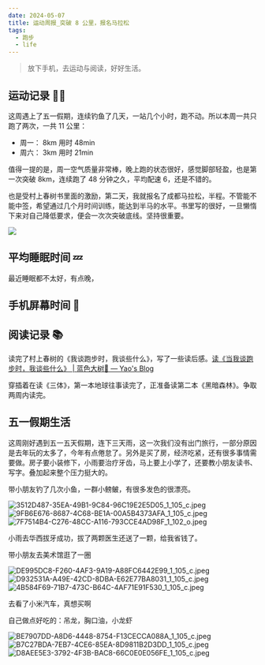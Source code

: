 ```yaml
---
date: 2024-05-07
title: 运动周报_突破 8 公里，报名马拉松
tags:
  - 跑步
  - life
---
```

> 放下手机，去运动与阅读，好好生活。

## 运动记录 🏃‍♂️

这周遇上了五一假期，连续钓鱼了几天，一站几个小时，跑不动。所以本周一共只跑了两次，一共 11 公里：
- 周一： 8km 用时 48min
- 周六： 3km 用时 21min

值得一提的是，周一空气质量非常棒，晚上跑的状态很好，感觉脚部轻盈，也是第一次突破 8km，连续跑了 48 分钟之久，平均配速 6，还是不错的。

也是受村上春树书里面的激励，第二天，我就报名了成都马拉松，半程。不管能不能中签，希望通过几个月时间训练，能达到半马的水平。书里写的很好，一旦懒惰下来对自己降低要求，便会一次次突破底线。坚持很重要。

![](https://cdn.jsdelivr.net/gh/goby-ao/picgo@main/img/20240507111900.png)


## 平均睡眠时间 💤

最近睡眠都不太好，有点晚，

## 手机屏幕时间 📱

## 阅读记录 📚

读完了村上春树的《我谈跑步时，我谈些什么》，写了一些读后感。[读《当我谈跑步时，我谈些什么》 | 蓝色大树🌲 — Yao's Blog](https://yaofun.top/posts/2024/05/%E8%AF%BB%E5%BD%93%E6%88%91%E8%B0%88%E8%B7%91%E6%AD%A5%E6%97%B6%E6%88%91%E8%B0%88%E4%BA%9B%E4%BB%80%E4%B9%88/)

穿插着在读《三体》，第一本地球往事读完了，正准备读第二本《黑暗森林》。争取两周内读完。

## 五一假期生活

这周刚好遇到五一五天假期，连下三天雨，这一次我们没有出门旅行，一部分原因是去年玩的太多了，今年有点倦怠了。另外是买了房，经济吃紧，还有很多事情需要做。房子要小装修下，小雨要治疗牙齿，马上要上小学了，还要教小朋友读书、写字。叠加起来整个压力挺大的。

带小朋友钓了几次小鱼，一群小鳑鲏，有很多发色的很漂亮。

![3512D487-35EA-49B1-9C84-96C19E2E5D05_1_105_c.jpeg](https://cdn.jsdelivr.net/gh/goby-ao/picgo@main/img/3512D487-35EA-49B1-9C84-96C19E2E5D05_1_105_c.jpeg)
![9FB6E676-8687-4C68-BE1A-00A5B4373AFA_1_105_c.jpeg](https://cdn.jsdelivr.net/gh/goby-ao/picgo@main/img/9FB6E676-8687-4C68-BE1A-00A5B4373AFA_1_105_c.jpeg)
![7F7514B4-C276-48CC-A116-793CCE4AD98F_1_102_o.jpeg](https://cdn.jsdelivr.net/gh/goby-ao/picgo@main/img/7F7514B4-C276-48CC-A116-793CCE4AD98F_1_102_o.jpeg)


小雨去华西拔牙成功，拔了两颗医生还送了一颗，给我省钱了。

带小朋友去美术馆逛了一圈

![DE995DC8-F260-4AF3-9A19-A88FC6442E99_1_105_c.jpeg](https://cdn.jsdelivr.net/gh/goby-ao/picgo@main/img/DE995DC8-F260-4AF3-9A19-A88FC6442E99_1_105_c.jpeg)
![D932531A-A49E-42CD-8DBA-E62E77BA8031_1_105_c.jpeg](https://cdn.jsdelivr.net/gh/goby-ao/picgo@main/img/D932531A-A49E-42CD-8DBA-E62E77BA8031_1_105_c.jpeg)
![4B584F69-71B7-473C-B64C-4AF71E91F530_1_105_c.jpeg](https://cdn.jsdelivr.net/gh/goby-ao/picgo@main/img/4B584F69-71B7-473C-B64C-4AF71E91F530_1_105_c.jpeg)

去看了小米汽车，真想买啊

自己做点好吃的：吊龙，胸口油，小龙虾

![BE7907DD-A8D6-4448-8754-F13CECCA088A_1_105_c.jpeg](https://cdn.jsdelivr.net/gh/goby-ao/picgo@main/img/BE7907DD-A8D6-4448-8754-F13CECCA088A_1_105_c.jpeg)
![B7C27BDA-7EB7-4CE6-85EA-8D9811B2D3DD_1_105_c.jpeg](https://cdn.jsdelivr.net/gh/goby-ao/picgo@main/img/B7C27BDA-7EB7-4CE6-85EA-8D9811B2D3DD_1_105_c.jpeg)
![D8AEE5E3-3792-4F3B-BAC8-66C0E0E056FE_1_105_c.jpeg](https://cdn.jsdelivr.net/gh/goby-ao/picgo@main/img/D8AEE5E3-3792-4F3B-BAC8-66C0E0E056FE_1_105_c.jpeg)



